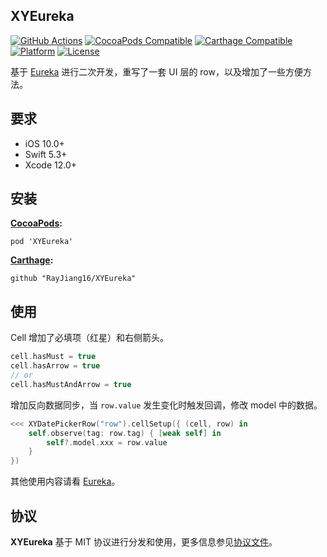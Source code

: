 ## XYEureka

[![GitHub Actions](https://github.com/RayJiang16/XYEureka/workflows/build/badge.svg?branch=master)](https://github.com/RayJiang16/XYEureka/actions?query=workflow%3Abuild)
[![CocoaPods Compatible](https://img.shields.io/cocoapods/v/XYEureka.svg)](https://cocoapods.org/pods/XYEureka)
[![Carthage Compatible](https://img.shields.io/badge/Carthage-compatible-4BC51D.svg?style=flat)](https://github.com/Carthage/Carthage)
[![Platform](https://img.shields.io/cocoapods/p/XYEureka.svg?style=flat)](./)
[![License](https://img.shields.io/cocoapods/l/XYEureka.svg?style=flat)](./LICENSE)

基于 [Eureka](https://github.com/xmartlabs/Eureka) 进行二次开发，重写了一套 UI 层的 row，以及增加了一些方便方法。



## 要求

- iOS 10.0+
- Swift 5.3+
- Xcode 12.0+



## 安装

**[CocoaPods](https://cocoapods.org/):**

```
pod 'XYEureka'
```

**[Carthage](https://github.com/Carthage/Carthage):**

```
github "RayJiang16/XYEureka"
```



## 使用

Cell 增加了必填项（红星）和右侧箭头。

```swift
cell.hasMust = true
cell.hasArrow = true
// or
cell.hasMustAndArrow = true
```

增加反向数据同步，当 `row.value` 发生变化时触发回调，修改 model 中的数据。

```swift
<<< XYDatePickerRow("row").cellSetup({ (cell, row) in
    self.observe(tag: row.tag) { [weak self] in
        self?.model.xxx = row.value
    }
})
```

其他使用内容请看 [Eureka](https://github.com/xmartlabs/Eureka)。



## 协议

**XYEureka** 基于 MIT 协议进行分发和使用，更多信息参见[协议文件](LICENSE)。
